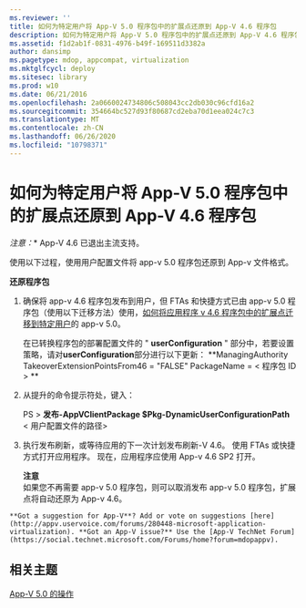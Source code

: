 ```yaml
---
ms.reviewer: ''
title: 如何为特定用户将 App-V 5.0 程序包中的扩展点还原到 App-V 4.6 程序包
description: 如何为特定用户将 App-V 5.0 程序包中的扩展点还原到 App-V 4.6 程序包
ms.assetid: f1d2ab1f-0831-4976-b49f-169511d3382a
author: dansimp
ms.pagetype: mdop, appcompat, virtualization
ms.mktglfcycl: deploy
ms.sitesec: library
ms.prod: w10
ms.date: 06/21/2016
ms.openlocfilehash: 2a0660024734806c508043cc2db030c96cfd16a2
ms.sourcegitcommit: 354664bc527d93f80687cd2eba70d1eea024c7c3
ms.translationtype: MT
ms.contentlocale: zh-CN
ms.lasthandoff: 06/26/2020
ms.locfileid: "10798371"
---
```

# 如何为特定用户将 App-V 5.0 程序包中的扩展点还原到 App-V 4.6 程序包

*注意：** App-V 4.6 已退出主流支持。

使用以下过程，使用用户配置文件将 app-v 5.0 程序包还原到 App-v 文件格式。

**还原程序包**

1.  确保将 app-v 4.6 程序包发布到用户，但 FTAs 和快捷方式已由 app-v 5.0 程序包（使用以下迁移方法）使用，[如何将应用程序 v 4.6 程序包中的扩展点迁移到特定用户](how-to-migrate-extension-points-from-an-app-v-46-package-to-app-v-50-for-a-specific-user.md)的 app-v 5.0。

    在已转换程序包的部署配置文件的 " **userConfiguration** " 部分中，若要设置策略，请对**userConfiguration**部分进行以下更新： **ManagingAuthority TakeoverExtensionPointsFrom46 = "FALSE" PackageName = &lt; 程序包 ID &gt; **

2.  从提升的命令提示符处，键入：

    PS &gt; **发布-AppVClientPackage $Pkg-DynamicUserConfigurationPath** &lt; 用户配置文件的路径&gt;

3.  执行发布刷新，或等待应用的下一次计划发布刷新-V 4.6。 使用 FTAs 或快捷方式打开应用程序。 现在，应用程序应使用 App-v 4.6 SP2 打开。

    **注意**  
    如果您不再需要 app-v 5.0 程序包，则可以取消发布 app-v 5.0 程序包，扩展点将自动还原为 App-v 4.6。



~~~
**Got a suggestion for App-V**? Add or vote on suggestions [here](http://appv.uservoice.com/forums/280448-microsoft-application-virtualization). **Got an App-V issue?** Use the [App-V TechNet Forum](https://social.technet.microsoft.com/Forums/home?forum=mdopappv).
~~~

## 相关主题


[App-V 5.0 的操作](operations-for-app-v-50.md)












